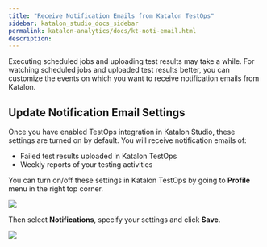 ```yaml
---
title: "Receive Notification Emails from Katalon TestOps" 
sidebar: katalon_studio_docs_sidebar
permalink: katalon-analytics/docs/kt-noti-email.html
description: 
---
```

Executing scheduled jobs and uploading test results may take a while. For watching scheduled jobs and uploaded test results better, you can customize the events on which you want to receive notification emails from Katalon.

## Update Notification Email Settings

Once you have enabled TestOps integration in Katalon Studio, these settings are turned on by default. You will receive notification emails of:

* Failed test results uploaded in Katalon TestOps
* Weekly reports of your testing activities

You can turn on/off these settings in Katalon TestOps by going to **Profile** menu in the right top corner.

![](https://github.com/katalon-studio/docs-images/raw/master/katalon-analytics/docs/configure-notification-emails/your-profile.png)

Then select **Notifications**, specify your settings and click **Save**.

![](https://github.com/katalon-studio/docs-images/raw/master/katalon-analytics/docs/configure-notification-emails/default-settings.png)